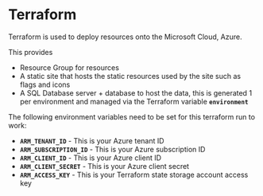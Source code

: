 # Terraform
Terraform is used to deploy resources onto the Microsoft Cloud, Azure.

This provides
* Resource Group for resources
* A static site that hosts the static resources used by the site such as flags and icons
* A SQL Database server + database to host the data, this is generated 1 per environment and managed via the Terraform variable __`environment`__

The following environment variables need to be set for this terraform run to work:
* __`ARM_TENANT_ID`__ - This is your Azure tenant ID
* __`ARM_SUBSCRIPTION_ID`__ - This is your Azure subscription ID
* __`ARM_CLIENT_ID`__ - This is your Azure client ID
* __`ARM_CLIENT_SECRET`__ - This is your Azure client secret
* __`ARM_ACCESS_KEY`__ - This is your Terraform state storage account access key
